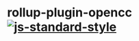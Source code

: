 # rollup-plugin-opencc [![js-standard-style](https://img.shields.io/badge/code%20style-standard-brightgreen.svg)](http://standardjs.com)